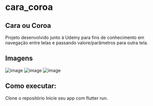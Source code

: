 # cara_coroa



## Cara ou Coroa

Projeto desenvolvido junto à Udemy para fins de conhecimento em navegação entre telas e passando valore/parâmetros para outra tela.

## Imagens
![image](https://user-images.githubusercontent.com/62572324/144758066-3c87bd43-ff35-4a27-b54d-9c0b30f8b394.png)
![image](https://user-images.githubusercontent.com/62572324/144758069-af74074b-6a93-4de3-807b-c5c06527a103.png)
![image](https://user-images.githubusercontent.com/62572324/144758081-353fdf90-a726-4920-a4cc-d8d178b39d10.png)

## Como executar:
Clone o repositório Inicie seu app com flutter run.
